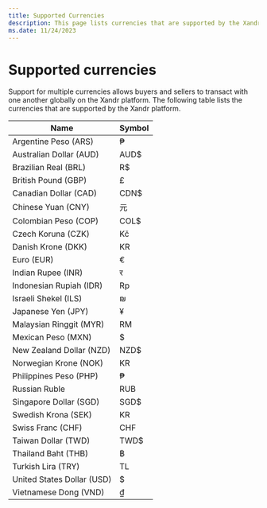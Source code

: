 ```yaml
---
title: Supported Currencies
description: This page lists currencies that are supported by the Xandr platform.
ms.date: 11/24/2023
---
```


# Supported currencies

Support for multiple currencies allows buyers and sellers to transact with one another globally on the Xandr platform. The following table lists the currencies that are supported by the Xandr platform.

| Name | Symbol |
|--|--|
| Argentine Peso (ARS) | ₱ |
| Australian Dollar (AUD) | AUD$ |
| Brazilian Real (BRL) | R$ |
| British Pound (GBP) | £ |
| Canadian Dollar (CAD) | CDN$ |
| Chinese Yuan (CNY) | 元 |
| Colombian Peso (COP) | COL$ |
| Czech Koruna (CZK) | Kč |
| Danish Krone (DKK) | KR |
| Euro (EUR) | € |
| Indian Rupee (INR) | र |
| Indonesian Rupiah (IDR) | Rp |
| Israeli Shekel (ILS) | ₪ |
| Japanese Yen (JPY) | ¥ |
| Malaysian Ringgit (MYR) | RM |
| Mexican Peso (MXN) | $ |
| New Zealand Dollar (NZD) | NZD$ |
| Norwegian Krone (NOK) | KR |
| Philippines Peso (PHP) | ₱ |
| Russian Ruble | RUB |
| Singapore Dollar (SGD) | SGD$ |
| Swedish Krona (SEK) | KR |
| Swiss Franc (CHF) | CHF |
| Taiwan Dollar (TWD) | TWD$ |
| Thailand Baht (THB) | ฿ |
| Turkish Lira (TRY) | TL |
| United States Dollar (USD) | $ |
| Vietnamese Dong (VND) | ₫ |
